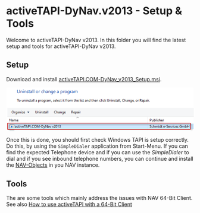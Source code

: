 # activeTAPI-DyNav.v2013 - Setup & Tools

Welcome to activeTAPI-DyNav v2013. In this folder you will find the latest setup and tools for activeTAPI-DyNav v2013.


## Setup

Download and install [activeTAPI.COM-DyNav_v2013_Setup.msi]().  

![doc\img\activeTAPI-DyNav.v2013_installed.png](doc/img/activeTAPI-DyNav.v2013_installed.png)

Once this is done, you should first check Windows TAPI is setup correctly. Do this, by using the `SimpleDialer` application from Start-Menu. If you can find the expected Telephone device and if you can use the *SimpleDialer* to dial and if you see inbound telephone numbers, you can continue and install the [NAV-Objects](<https://github.com/SchmidteServices/activeTAPI-DyNav/tree/master/NavObjects>) in you NAV instance. 


## Tools
The are some tools which mainly address the issues with NAV 64-Bit Client. See also [How to use activeTAPI with a 64-Bit Client](doc/x64Client.md)


